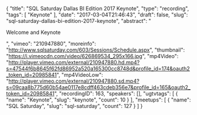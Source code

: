 {
  "title": "SQL Saturday Dallas BI Edition 2017 Keynote",
  "type": "recording",
  "tags": [
    "Keynote"
  ],
  "date": "2017-03-04T21:46:43",
  "draft": false,
  "slug": "sql-saturday-dallas-bi-edition-2017-keynote",
  "abstract": "<p>Welcome and Keynote</p>",
  "vimeo": "210947880",
  "moreinfo": "http://www.sqlsaturday.com/603/Sessions/Schedule.aspx",
  "thumbnail": "https://i.vimeocdn.com/video/626869534_295x166.jpg",
  "mp4Video": "http://player.vimeo.com/external/210947880.hd.mp4?s=47544f6b8645f62fd86952a520a165300cc8748d&profile_id=174&oauth2_token_id=20985841",
  "mp4VideoLow": "http://player.vimeo.com/external/210947880.sd.mp4?s=09caa8b775d60b54ae0117e8cdff463cdeb356e7&profile_id=165&oauth2_token_id=20985841",
  "recordingID": 163,
  "speakers": [],
  "ugtvtags": [
    {
      "name": "Keynote",
      "slug": "keynote",
      "count": 10
    }
  ],
  "meetups": [
    {
      "name": "SQL Saturday",
      "slug": "sql-saturday",
      "count": 127
    }
  ]
}